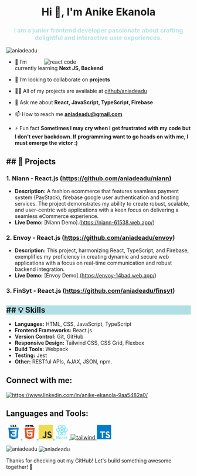 
<h1 align="center">Hi 👋, I'm Anike Ekanola</h1>
<h3 align="center" style="color:powderblue">I am a junior frontend developer passionate about crafting delightful and interactive user experiences.</h3>

<p align="left"> <img src="https://komarev.com/ghpvc/?username=aniadeadu&label=Profile%20views&color=0e75b6&style=flat" alt="aniadeadu" /> </p>
<img align="right" src="https://i.gifer.com/origin/98/98eda5b292bc33c779b8499d656f90ad_w200.gif" alt="react code" width="400" />

- 🌱 I’m currently learning **Next JS, Backend**
 
- 👯 I’m looking to collaborate on **projects**

- 👨‍💻 All of my projects are available at [github/aniadeadu](github/aniadeadu)

- 💬 Ask me about **React, JavaScript, TypeScript, Firebase**

- 📫 How to reach me **aniadeadu@gmail.com**

- ⚡ Fun fact **Sometimes I may cry when I get frustrated with my code but I don't ever backdown. If programming want to go heads on with me, I <b>must</b> emerge the victor :)**

<h2 align="left" >## 🚀 Projects</h4>

### 1. Niann - React.js (https://github.com/aniadeadu/niann)

- **Description:** A fashion ecommerce that features seamless payment system (PayStack), firebase google user authentication and hosting services. The project demonstrates my ability to create robust, scalable, and user-centric web applications with a keen focus on delivering a seamless eCommerce experience.
- **Live Demo:** [Niann Demo].(https://niann-61538.web.app/)

### 2. Envoy - React.js (https://github.com/aniadeadu/envoy)

- **Description:** This project, harmonizing React, TypeScript, and Firebase, exemplifies my proficiency in creating dynamic and secure web applications with a focus on real-time communication and robust backend integration.
- **Live Demo:** [Envoy Demo].(https://envoy-14bad.web.app/)

### 3. FinSyt - React.js (https://github.com/aniadeadu/finsyt)

  <h2 align="left" style="background-color:powderblue;">## 💡 Skills</h4>
  
- **Languages:** HTML, CSS, JavaScript, TypeScript
- **Frontend Frameworks:** React.js
- **Version Control:** Git, GitHub
- **Responsive Design:** Tailwind CSS, CSS Grid, Flexbox
- **Build Tools:** Webpack
- **Testing:** Jest
- **Other:** RESTful APIs, AJAX, JSON, npm.

<h2 align="left">Connect with me:</h3>
<p align="left">
<a href="https://linkedin.com/in/https://www.linkedin.com/in/anike-ekanola-9aa5482a0/" target="blank"><img align="center" src="https://raw.githubusercontent.com/rahuldkjain/github-profile-readme-generator/master/src/images/icons/Social/linked-in-alt.svg" alt="https://www.linkedin.com/in/anike-ekanola-9aa5482a0/" height="30" width="40" /></a>
</p>

<h2 align="left">Languages and Tools:</h3>
<p align="left"> <a href="https://www.w3schools.com/css/" target="_blank" rel="noreferrer"> <img src="https://raw.githubusercontent.com/devicons/devicon/master/icons/css3/css3-original-wordmark.svg" alt="css3" width="40" height="40"/> </a> <a href="https://www.w3.org/html/" target="_blank" rel="noreferrer"> <img src="https://raw.githubusercontent.com/devicons/devicon/master/icons/html5/html5-original-wordmark.svg" alt="html5" width="40" height="40"/> </a> <a href="https://developer.mozilla.org/en-US/docs/Web/JavaScript" target="_blank" rel="noreferrer"> <img src="https://raw.githubusercontent.com/devicons/devicon/master/icons/javascript/javascript-original.svg" alt="javascript" width="40" height="40"/> </a> <a href="https://reactjs.org/" target="_blank" rel="noreferrer"> <img src="https://raw.githubusercontent.com/devicons/devicon/master/icons/react/react-original-wordmark.svg" alt="react" width="40" height="40"/> </a> <a href="https://tailwindcss.com/" target="_blank" rel="noreferrer"> <img src="https://www.vectorlogo.zone/logos/tailwindcss/tailwindcss-icon.svg" alt="tailwind" width="40" height="40"/> </a> <a href="https://www.typescriptlang.org/" target="_blank" rel="noreferrer"> <img src="https://raw.githubusercontent.com/devicons/devicon/master/icons/typescript/typescript-original.svg" alt="typescript" width="40" height="40"/> </a> </p>


<p><img align="left" src="https://github-readme-stats.vercel.app/api/top-langs?username=aniadeadu&show_icons=true&locale=en&layout=compact&bg_color=30,22222200,40357950&title_color=fff&text_color=fff&hide_border=true" alt="aniadeadu" /></p>

<p>&nbsp;<img align="center" src="https://github-readme-stats.vercel.app/api?username=aniadeadu&show_icons=true&locale=en&bg_color=30,22222200,40357950&title_color=fff&text_color=fff&hide_border=true"" alt="aniadeadu" /></p>





Thanks for checking out my GitHub! Let's build something awesome together! 🚀



<!--
**aniadeadu/aniadeadu** is a ✨ _special_ ✨ repository because its `README.md` (this file) appears on your GitHub profile.

Here are some ideas to get you started:

- 🔭 I’m currently working on ...
- 🌱 I’m currently learning ...
- 👯 I’m looking to collaborate on ...
- 🤔 I’m looking for help with ...
- 💬 Ask me about ...
- 📫 How to reach me: ...
- 😄 Pronouns: ...
- ⚡ Fun fact: ...
-->
